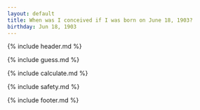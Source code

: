 ```yaml
---
layout: default
title: When was I conceived if I was born on June 18, 1903?
birthday: Jun 18, 1903
---
```


{% include header.md %}

{% include guess.md %}

{% include calculate.md %}

{% include safety.md %}

{% include footer.md %}



